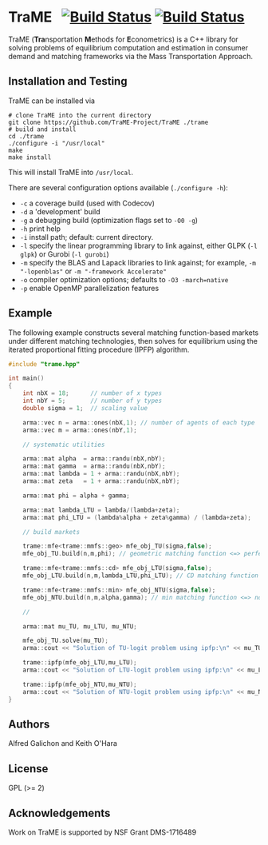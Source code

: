 # TraME &nbsp; [![Build Status](https://travis-ci.org/TraME-Project/TraME.svg)](https://travis-ci.org/TraME-Project/TraME) [![Build Status](https://codecov.io/github/TraME-Project/TraME/coverage.svg?branch=master)](https://codecov.io/github/TraME-Project/TraME?branch=master)

<!-- ## Overview -->

TraME (**Tra**nsportation **M**ethods for **E**conometrics) is a C++ library for 
solving problems of equilibrium computation and estimation in consumer 
demand and matching frameworks via the Mass Transportation Approach.

## Installation and Testing

TraME can be installed via
```
# clone TraME into the current directory
git clone https://github.com/TraME-Project/TraME ./trame
# build and install
cd ./trame
./configure -i "/usr/local"
make
make install
```

This will install TraME into `/usr/local`.

There are several configuration options available (`./configure -h`):
* `-c` a coverage build (used with Codecov)
* `-d` a 'development' build
* `-g` a debugging build (optimization flags set to `-O0 -g`)
* `-h` print help
* `-i` install path; default: current directory.
* `-l` specify the linear programming library to link against, either GLPK (`-l glpk`) or Gurobi (`-l gurobi`)
* `-m` specify the BLAS and Lapack libraries to link against; for example, `-m "-lopenblas"` or `-m "-framework Accelerate"`
* `-o` compiler optimization options; defaults to `-O3 -march=native`
* `-p` enable OpenMP parallelization features

## Example

The following example constructs several matching function-based markets under different matching technologies, then solves for equilibrium using the iterated proportional fitting procedure (IPFP) algorithm.

``` cpp
#include "trame.hpp"

int main()
{
    int nbX = 18;      // number of x types
    int nbY = 5;       // number of y types
    double sigma = 1;  // scaling value

    arma::vec n = arma::ones(nbX,1); // number of agents of each type
    arma::vec m = arma::ones(nbY,1);

    // systematic utilities

    arma::mat alpha  = arma::randu(nbX,nbY);
    arma::mat gamma  = arma::randu(nbX,nbY);
    arma::mat lambda = 1 + arma::randu(nbX,nbY);
    arma::mat zeta   = 1 + arma::randu(nbX,nbY);

    arma::mat phi = alpha + gamma;

    arma::mat lambda_LTU = lambda/(lambda+zeta);
    arma::mat phi_LTU = (lambda%alpha + zeta%gamma) / (lambda+zeta);

    // build markets

    trame::mfe<trame::mmfs::geo> mfe_obj_TU(sigma,false);
    mfe_obj_TU.build(n,m,phi); // geometric matching function <=> perfectly transferable utility

    trame::mfe<trame::mmfs::cd> mfe_obj_LTU(sigma,false);
    mfe_obj_LTU.build(n,m,lambda_LTU,phi_LTU); // CD matching function <=> linearly transferable utility

    trame::mfe<trame::mmfs::min> mfe_obj_NTU(sigma,false);
    mfe_obj_NTU.build(n,m,alpha,gamma); // min matching function <=> non-transferable utility

    //

    arma::mat mu_TU, mu_LTU, mu_NTU;

    mfe_obj_TU.solve(mu_TU);
    arma::cout << "Solution of TU-logit problem using ipfp:\n" << mu_TU << arma::endl;

    trame::ipfp(mfe_obj_LTU,mu_LTU);
    arma::cout << "Solution of LTU-logit problem using ipfp:\n" << mu_LTU << arma::endl;

    trame::ipfp(mfe_obj_NTU,mu_NTU);
    arma::cout << "Solution of NTU-logit problem using ipfp:\n" << mu_NTU << arma::endl;
}
```

## Authors

Alfred Galichon and Keith O'Hara

## License

GPL (>= 2) 

## Acknowledgements

Work on TraME is supported by NSF Grant DMS-1716489
